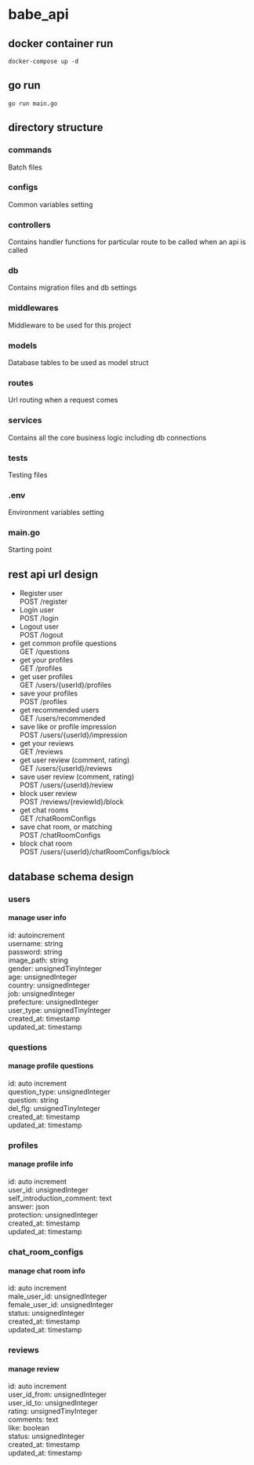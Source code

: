 # babe_api
## docker container run
```
docker-compose up -d
```
## go run
```
go run main.go
```

## directory structure
### commands
 Batch files
### configs
 Common variables setting
### controllers
 Contains handler functions for particular route to be called when an api is called
### db
 Contains migration files and db settings
### middlewares
 Middleware to be used for this project
### models
 Database tables to be used as model struct
### routes
 Url routing when a request comes
### services
 Contains all the core business logic including db connections
### tests
 Testing files
### .env
 Environment variables setting
### main.go
 Starting point

## rest api url design
- Register user  
POST /register
- Login user  
POST /login
- Logout user  
POST /logout
- get common profile questions  
GET /questions
- get your profiles  
GET /profiles
- get user profiles  
GET /users/{userId}/profiles
- save your profiles  
POST /profiles
- get recommended users  
GET /users/recommended
- save like or profile impression  
POST /users/{userId}/impression
- get your reviews  
GET /reviews
- get user review (comment, rating)  
GET /users/{userId}/reviews
- save user review (comment, rating)  
POST /users/{userId}/review
- block user review  
POST /reviews/{reviewId}/block
- get chat rooms  
GET /chatRoomConfigs
- save chat room, or matching  
POST /chatRoomConfigs
- block chat room  
POST /users/{userId}/chatRoomConfigs/block

## database schema design
### users
#### manage user info
id: autoincrement  
username: string  
password: string  
image_path: string  
gender: unsignedTinyInteger  
age: unsignedInteger  
country: unsignedInteger  
job: unsignedInteger  
prefecture: unsignedInteger  
user_type: unsignedTinyInteger  
created_at: timestamp  
updated_at: timestamp  
### questions
#### manage profile questions
id: auto increment  
question_type: unsignedInteger  
question: string  
del_flg: unsignedTinyInteger  
created_at: timestamp  
updated_at: timestamp  
### profiles
#### manage profile info
id: auto increment  
user_id: unsignedInteger  
self_introduction_comment: text  
answer: json  
protection: unsignedInteger  
created_at: timestamp  
updated_at: timestamp  
### chat_room_configs
#### manage chat room info
id: auto increment  
male_user_id: unsignedInteger  
female_user_id: unsignedInteger  
status: unsignedInteger  
created_at: timestamp  
updated_at: timestamp  
### reviews
#### manage review
id: auto increment  
user_id_from: unsignedInteger  
user_id_to: unsignedInteger  
rating: unsignedTinyInteger  
comments: text  
like: boolean  
status: unsignedInteger  
created_at: timestamp  
updated_at: timestamp  
